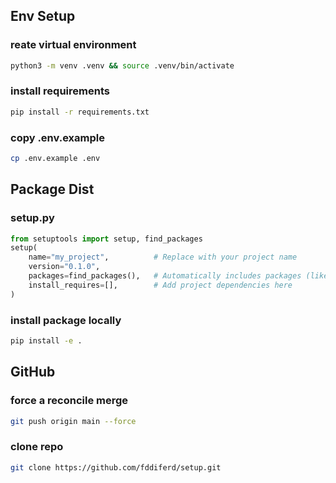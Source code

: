 ## Env Setup

### reate virtual environment
```bash
python3 -m venv .venv && source .venv/bin/activate
```

### install requirements
```bash
pip install -r requirements.txt
```

### copy .env.example
```bash
cp .env.example .env
```

## Package Dist
### setup.py
```python
from setuptools import setup, find_packages
setup(
    name="my_project",          # Replace with your project name
    version="0.1.0",
    packages=find_packages(),   # Automatically includes packages (like `src`)
    install_requires=[],        # Add project dependencies here
)
````
### install package locally
```bash
pip install -e .
```

## GitHub
### force a reconcile merge
```bash
git push origin main --force
```
### clone repo
```bash
git clone https://github.com/fddiferd/setup.git
```
